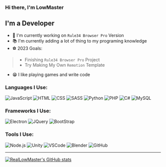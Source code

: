 ### Hi there, I'm LowMaster

## I'm a Developer
- :tophat: I'm currently working on `Rule34 Browser Pro` Version
- :books: I'm currently adding a lot of thing to my programing knowledge
- :soccer: 2023 Goals:
> - Finishing `Rule34 Browser Pro` Project
> - Try Making My Own `Remotion` Template
- :grin: I like playing games and write code

<!-- ### Contact With Me
[<img height="32" width="32" alt="youtube" src="https://cdn.simpleicons.org/youtube/E74C3C">][youtube] -->

### Languages I Use: 
![JavaScript](https://skillicons.dev/icons?i=js)
![HTML](https://skillicons.dev/icons?i=html)
![CSS](https://skillicons.dev/icons?i=css)
![SASS](https://skillicons.dev/icons?i=sass)
![Python](https://skillicons.dev/icons?i=py)
![PHP](https://skillicons.dev/icons?i=php)
![C#](https://skillicons.dev/icons?i=cs)
![MySQL](https://skillicons.dev/icons?i=mysql)


### Frameworks I Use:
![Electron](https://skillicons.dev/icons?i=electron)
![JQuery](https://skillicons.dev/icons?i=jquery)
![BootStrap](https://skillicons.dev/icons?i=bootstrap)


### Tools I Use: 
![Node.js](https://skillicons.dev/icons?i=nodejs)
![Unity](https://skillicons.dev/icons?i=unity)
![VSCode](https://skillicons.dev/icons?i=vscode)
![Blender](https://skillicons.dev/icons?i=blender)
![GitHub](https://skillicons.dev/icons?i=github)

---

[![RealLowMaster's GitHub stats](https://github-readme-stats.vercel.app/api?username=reallowmaster&show_icons=true&hide_border)](https://github.com/RealLowMaster)

<!-- --- -->

<!-- ### Latest YouTube Videos -->
<!-- YOUTUBE:START -->
<!-- YOUTUBE:END -->

<!-- --- -->

<!-- ### Latest Blog Posts -->
<!-- BLOG-POST-LIST:START -->
<!-- BLOG-POST-LIST:END -->



[youtube]: https://www.youtube.com/LowMaster
[linkedin]: https://
[instagram]: https://
[website]: https://
[twitter]: https://

[jsplaylist]: https://www.youtube.com/etc...
[htmlplaylist]: https://www.youtube.com/etc...
[cssplaylist]: https://www.youtube.com/etc...
[sassplaylist]: https://www.youtube.com/etc...
[pyplaylist]: https://www.youtube.com/etc...
[phpplaylist]: https://www.youtube.com/etc...
[csplaylist]: https://www.youtube.com/etc...
[mysqlplaylist]: https://www.youtube.com/etc...
[electronplaylist]: https://www.youtube.com/etc...
[jqueryplaylist]: https://www.youtube.com/etc...
[bootstrapplaylist]: https://www.youtube.com/etc...
[nodejsplaylist]: https://www.youtube.com/etc...
[blenderplaylist]: https://www.youtube.com/etc...
[unityplaylist]: https://www.youtube.com/etc...
[vscodeplaylist]: https://www.youtube.com/etc...